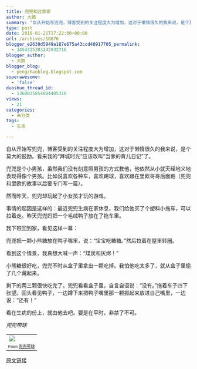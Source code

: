 ```yaml
---
title: 兜兜和过家家
author: 大鹏
summary: "自从开始写兜兜，博客受到的关注程度大为增加，这对于懒惰很久的我来说，是个莫大的鼓励。看来我的“拜城时光”应该改叫“当爹的育儿日记”了。"
type: post
date: 2010-01-21T17:22:00+00:00
url: /archives/10876
blogger_e2639d5949a187e675a43ccd40917705_permalink:
  - 3454325383242932716
blogger_author:
  - 大鹏
blogger_blog:
  - pengzhaoblog.blogspot.com
superawesome:
  - 'false'
duoshuo_thread_id:
  - 1360835854884405310
views:
  - 21
categories:
  - 未分类
tags:
  - 生活

---
```

自从开始写兜兜，博客受到的关注程度大为增加，这对于懒惰很久的我来说，是个莫大的鼓励。看来我的“拜城时光”应该改叫“当爹的育儿日记”了。

兜兜是个小男孩，虽然我们没有刻意照男孩的方式教他，他依然从小就天经地义地表现得像个男孩。比如说喜欢各种车，喜欢踢球，喜欢跟在里欧哥哥后面跑（兜兜和里欧的故事以后要专门写一篇）。

然而昨天，兜兜却玩起了小女孩才玩的游戏。

事情的起因是这样的：最近兜兜生病在家休息，我们给他买了个塑料小拖车，可以拉着走。昨天兜兜妈把一个毛绒鸭子放在了拖车里。

我下班回到家，看见这样一幕：

兜兜把一颗小熊糖放在鸭子嘴里，说：“宝宝吃糖糖。”然后拉着在屋里转圈。

看到这个情景，我真想大喊一声：“煤炭和灰烬！”

小熊糖很好吃，兜兜不时从盒子里拿出一颗吃掉。我怕他吃太多了，就从盒子里偷了几个藏起来。

剩下的两三颗很快吃完了。兜兜看看盒子里，自言自语说：“没有。”拖着车子四下张望。回头看见鸭子，一边蹲下来把鸭子嘴里那一颗抓起来放进自己嘴里，一边说：“还有！”

看在生病的份上，就由他去吧。要是在平时，非禁了不可。

_兜兜带球_

<table style="width:auto;">
  <tr>
    <td>
      <a href="http://picasaweb.google.com/lh/photo/pr-p22WLuvrBQkMgUMvnRw?authkey=Gv1sRgCID7qKWj29Cpbw&feat=embedwebsite"><img src="http://lh6.ggpht.com/_88IoH5RKg74/S1gii1E2H3I/AAAAAAAAAPU/7Kiyqt82W9Y/s144/R0012318.jpg" /></a>
    </td>
  </tr>
  
  <tr>
    <td style="font-family:arial,sans-serif;font-size:11px;text-align:right;">
      From <a href="http://picasaweb.google.com/Baydap/HnKUKB?authkey=Gv1sRgCID7qKWj29Cpbw&feat=embedwebsite">兜兜带球</a>
    </td>
  </tr>
</table>

[原文链接](http://dapengde.com/archives/10876)

